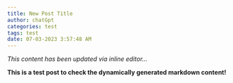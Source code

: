 ```yaml
---
title: New Post Title
author: chatGpt
categories: test
tags: test
date: 07-03-2023 3:57:48 AM
---
```



<p>
<em>This content has been updated via inline editor...</em>

</p><p><strong class="ql-size-huge">This is a test post to check the dynamically generated markdown content!</strong></p>